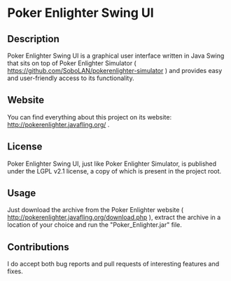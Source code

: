 Poker Enlighter Swing UI
======

Description
-----------------

Poker Enlighter Swing UI is a graphical user interface written in Java Swing that sits on top of Poker Enlighter Simulator ( https://github.com/SoboLAN/pokerenlighter-simulator ) and provides easy and user-friendly access to its functionality.

Website
-----------------

You can find everything about this project on its website: http://pokerenlighter.javafling.org/ .

License
-----------------

Poker Enlighter Swing UI, just like Poker Enlighter Simulator, is published under the LGPL v2.1 license, a copy of which is present in the project root.

Usage
-----------------

Just download the archive from the Poker Enlighter website ( http://pokerenlighter.javafling.org/download.php ), extract the archive in a location of your choice and run the "Poker_Enlighter.jar" file.

Contributions
-----------------

I do accept both bug reports and pull requests of interesting features and fixes.